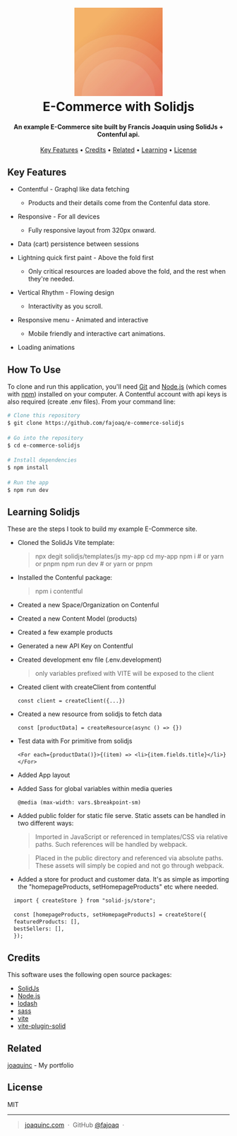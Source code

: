 <h1 align="center">
  <br>
  <a href="https://e-commerce-solidjs.vercel.app/"><img src="/public/site_image.jpg" alt="E-Commerce by Francis Joaquin" width="200"></a>
  <br>
    E-Commerce with Solidjs
  <br>
</h1>

<h4 align="center">An example E-Commerce site built by Francis Joaquin using SolidJs + Contenful api.</h4>

<p align="center">
  <a href="#key-features">Key Features</a> •
  <a href="#credits">Credits</a> •
  <a href="#related">Related</a> •
  <a href="#learning-solidjs">Learning</a> •
  <a href="#license">License</a>
</p>

## Key Features

* Contentful - Graphql like data fetching
  - Products and their details come from the Contenful data store.

* Responsive - For all devices
  - Fully responsive layout from 320px onward.

* Data (cart) persistence between sessions

* Lightning quick first paint - Above the fold first
  - Only critical resources are loaded above the fold, and the rest when they're needed.

* Vertical Rhythm - Flowing design
  - Interactivity as you scroll.

* Responsive menu - Animated and interactive
  - Mobile friendly and interactive cart animations.

* Loading animations

## How To Use

To clone and run this application, you'll need [Git](https://git-scm.com) and [Node.js](https://nodejs.org/en/download/) (which comes with [npm](http://npmjs.com)) installed on your computer. A Contentful account with api keys is also required (create .env files). From your command line:

```bash
# Clone this repository
$ git clone https://github.com/fajoaq/e-commerce-solidjs

# Go into the repository
$ cd e-commerce-solidjs

# Install dependencies
$ npm install

# Run the app
$ npm run dev
```

## Learning Solidjs

These are the steps I took to build my example E-Commerce site.

- Cloned the SolidJs Vite template:

  > npx degit solidjs/templates/js my-app
  > cd my-app
  > npm i # or yarn or pnpm
  > npm run dev # or yarn or pnpm

- Installed the Contenful package:

  > npm i contentful

- Created a new Space/Organization on Contenful

- Created a new Content Model (products)

- Created a few example products

- Generated a new API Key on Contentful

- Created development env file (.env.development)

  > only variables prefixed with VITE will be exposed to the client

- Created client with createClient from contentful

  ```
  const client = createClient({...})
  ```

- Created a new resource from solidjs to fetch data

  ```
  const [productData] = createResource(async () => {})
  ```

- Test data with For primitive from solidjs

  ```
  <For each={productData()}>{(item) => <li>{item.fields.title}</li>}</For>
  ```

- Added App layout

- Added Sass for global variables within media queries

  ```
  @media (max-width: vars.$breakpoint-sm)
  ```

- Added public folder for static file serve. Static assets can be handled in two different ways:

  > Imported in JavaScript or referenced in templates/CSS via relative paths. Such references will be handled by webpack.

  > Placed in the public directory and referenced via absolute paths. These assets will simply be copied and not go through webpack.

- Added a store for product and customer data. It's as simple as importing the "homepageProducts, setHomepageProducts" etc where needed.

```
  import { createStore } from "solid-js/store";

  const [homepageProducts, setHomepageProducts] = createStore({
  featuredProducts: [],
  bestSellers: [],
  });
```

## Credits

This software uses the following open source packages:

- [SolidJs](https://www.solidjs.com/)
- [Node.js](https://nodejs.org/)
- [lodash](https://lodash.com/)
- [sass](https://sass-lang.com/)
- [vite](https://vitejs.dev/)
- [vite-plugin-solid](https://github.com/solidjs/vite-plugin-solid)

## Related

[joaquinc](https://joaquinc.com) - My portfolio

## License

MIT

---

> [joaquinc.com](https://www.joaquinc.com) &nbsp;&middot;&nbsp;
> GitHub [@fajoaq](https://github.com/fajoaq) &nbsp;&middot;&nbsp;
